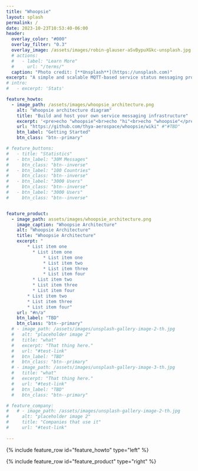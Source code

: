 ```yaml
---
title: "Whoopsie"
layout: splash
permalink: /
date: 2023-10-23T10:53:40-06:00
header:
  overlay_color: "#000"
  overlay_filter: "0.3"
  overlay_image: /assets/images/robin-glauser-aSvBypuXGkc-unsplash.jpg
  # actions:
  #   - label: "Learn More"
  #     url: "/terms/"
  caption: "Photo credit: [**Unsplash**](https://unsplash.com)"
excerpt: "A simple and scalable MQTT-based service status messaging protocol with integrated serialization"
# intro: 
#   - excerpt: 'Stats'

feature_howto:
  - image_path: /assets/images/whoopsie_architecture.png
    alt: "Whoopsie architecture diagram"
    title: "Build and host your own service messaging infrastructure"
    excerpt: '<pre>echo "whoopsie"<br>echo "hi"<br>echo "whoopsie"</pre>'
    url: "https://github.com/thya-aerospace/whoopsie/wiki" #"#TBD"
    btn_label: "Getting Started"
    btn_class: "btn--primary"

# feature_buttons:
#   - title: "Statistics"
#   - btn_label: "30M Messages"
#     btn_class: "btn--inverse"
#   - btn_label: "100 Countries"
#     btn_class: "btn--inverse"
#   - btn_label: "3000 Users"
#     btn_class: "btn--inverse"
#   - btn_label: "3000 Users"
#     btn_class: "btn--inverse"


feature_product:
  - image_path: assets/images/whoopsie_architecture.png
    image_caption: "Whoopsie Architecture"
    alt: "Whoopsie Architecture"
    title: "Whoopsie Architecture"
    excerpt: "
        * List item one 
          * List item one 
              * List item one
              * List item two
              * List item three
              * List item four
          * List item two
          * List item three
          * List item four
        * List item two
        * List item three
        * List item four"
    url: "#n/a"
    btn_label: "TBD"
    btn_class: "btn--primary"
  # - image_path: /assets/images/unsplash-gallery-image-2-th.jpg
  #   alt: "placeholder image 2"
  #   title: "what"
  #   excerpt: "That thing here."
  #   url: "#test-link"
  #   btn_label: "TBD"
  #   btn_class: "btn--primary"
  # - image_path: /assets/images/unsplash-gallery-image-3-th.jpg
  #   title: "what"
  #   excerpt: "That thing here."
  #   url: "#test-link"
  #   btn_label: "TBD"
  #   btn_class: "btn--primary"

# feature_company:
#   # - image_path: /assets/images/unsplash-gallery-image-2-th.jpg
#     alt: "placeholder image 2"
#     title: "Companies that use it"
#     url: "#test-link" 
 
---
```


{% include feature_row id="feature_howto" type="left" %}
<!-- {% include feature_row_button id="feature_buttons" type="center"%} -->
{% include feature_row id="feature_product" type="right" %}
<!-- {% include feature_row id="feature_company" type="right" %} -->
<!-- {% include client-slider.html id="feature_company" %} -->
